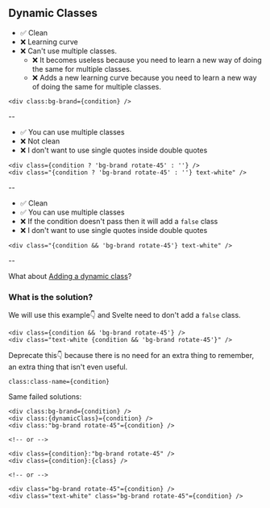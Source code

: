 ## Dynamic Classes

- ✅ Clean
- ❌ Learning curve
- ❌ Can't use multiple classes.
	* ❌ It becomes useless because you need to learn a new way of doing the same for multiple classes.
	* ❌ Adds a new learning curve because you need to learn a new way of doing the same for multiple classes.

```svelte
<div class:bg-brand={condition} />
```

--

- ✅ You can use multiple classes
- ❌ Not clean
- ❌ I don't want to use single quotes inside double quotes

```svelte
<div class={condition ? 'bg-brand rotate-45' : ''} />
<div class="{condition ? 'bg-brand rotate-45' : ''} text-white" />
```

--

- ✅ Clean
- ✅ You can use multiple classes
- ❌ If the condition doesn't pass then it will add a `false` class
- ❌ I don't want to use single quotes inside double quotes

```svelte
<div class="{condition && 'bg-brand rotate-45'} text-white" />
```

--

What about [Adding a dynamic class](https://github.com/sveltejs/svelte/issues/7294)?

### What is the solution?

We will use this example👇 and Svelte need to don't add a `false` class.

```svelte
<div class={condition && 'bg-brand rotate-45'} />
<div class="text-white {condition && 'bg-brand rotate-45'}" />
```

Deprecate this👇 because there is no need for an extra thing to remember, an extra thing that isn't even useful.

```
class:class-name={condition}
```

Same failed solutions:

```svelte
<div class:bg-brand={condition} />
<div class:{dynamicClass}={condition} />
<div class:"bg-brand rotate-45"={condition} />

<!-- or -->

<div class={condition}:"bg-brand rotate-45" />
<div class={condition}:{class} />

<!-- or -->

<div class="bg-brand rotate-45"={condition} />
<div class="text-white" class="bg-brand rotate-45"={condition} />
```
